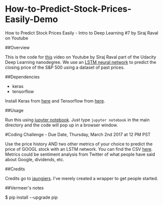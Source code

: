 # How-to-Predict-Stock-Prices-Easily-Demo
How to Predict Stock Prices Easily - Intro to Deep Learning #7 by Siraj Raval on Youtube

##Overview

This is the code for [this](https://youtu.be/ftMq5ps503w) video on Youtube by Siraj Raval part of the Udacity Deep Learning nanodegree. We use an [LSTM neural network](http://colah.github.io/posts/2015-08-Understanding-LSTMs/) to predict the closing price of the S&P 500 using a dataset of past prices.

##Dependencies

* keras
* tensorflow

Install Keras from [here](https://keras.io/) and Tensorflow from [here](https://www.tensorflow.org/versions/r0.12/get_started/os_setup). 

##Usage

Run this using [jupyter notebook](http://jupyter.readthedocs.io/en/latest/install.html). Just type `jupyter notebook` in the main directory and the code will pop up in a browser window. 

#Coding Challenge - Due Date, Thursday, March 2nd 2017 at 12 PM PST

Use the price history AND two other metrics of your choice to predict the price of GOOGL stock with an LSTM network. You can find the CSV [here](https://www.google.com/finance/historical?q=NASDAQ%3AGOOGL&ei=Xu6wWKnDAcS1jAGX6a-ACg). Metrics could be sentiment analysis from Twitter of what people have said about Google, dividends, etc. 

##Credits

Credits go to [jaungiers](https://github.com/jaungiers/LSTM-Neural-Network-for-Time-Series-Prediction). I've merely created a wrapper to get people started.

##Vermeer's notes

$ pip install --upgrade pip
